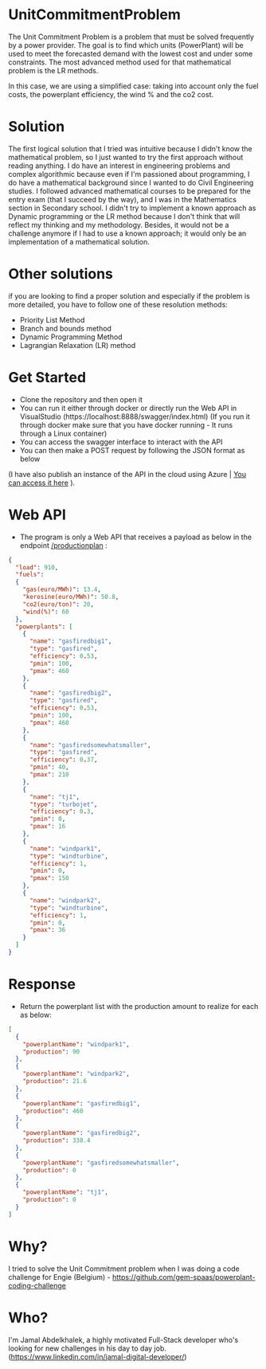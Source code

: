 # UnitCommitmentProblem

The Unit Commitment Problem is a problem that must be solved frequently by a power provider. The goal is to find which units (PowerPlant) will be used to meet the forecasted demand with the lowest cost and under some constraints. The most advanced method used for that mathematical problem is the LR methods. 

In this case, we are using a simplified case: taking into account only the fuel costs, the powerplant efficiency, the wind % and the co2 cost.

# Solution

The first logical solution that I tried was intuitive because I didn't know the mathematical problem, so I just wanted to try the first approach without reading anything.
I do have an interest in engineering problems and complex algorithmic because even if I'm passioned about programming, I do have a mathematical background since I wanted to do Civil Engineering studies.
I followed advanced mathematical courses to be prepared for the entry exam (that I succeed by the way), and I was in the Mathematics section in Secondary school.
I didn't try to implement a known approach as Dynamic programming or the LR method because I don't think that will reflect my thinking and my methodology.
Besides, it would not be a challenge anymore if I had to use a known approach; it would only be an implementation of a mathematical solution.

# Other solutions
if you are looking to find a proper solution and especially if the problem is more detailed, you have to follow one of these resolution methods:
- Priority List Method
- Branch and bounds method
- Dynamic Programming Method
- Lagrangian Relaxation (LR) method


# Get Started
- Clone the repository and then open it
- You can run it either through docker or directly run the Web API in VisualStudio (https://localhost:8888/swagger/index.html)
(If you run it through docker make sure that you have docker running - It runs through a Linux container)
- You can access the swagger interface to interact with the API
- You can then make a POST request by following the JSON format as below

(I have also publish an instance of the API in the cloud using Azure | [You can access it here](https://gem-spaas-powerplant-coding-challenge.azurewebsites.net/swagger/index.html) ).

# Web API

- The program is only a Web API that receives a payload as below in the endpoint [/productionplan](https://gem-spaas-powerplant-coding-challenge.azurewebsites.net/swagger/index.html) :
```json
{
  "load": 910,
  "fuels":
  {
    "gas(euro/MWh)": 13.4,
    "kerosine(euro/MWh)": 50.8,
    "co2(euro/ton)": 20,
    "wind(%)": 60
  },
  "powerplants": [
    {
      "name": "gasfiredbig1",
      "type": "gasfired",
      "efficiency": 0.53,
      "pmin": 100,
      "pmax": 460
    },
    {
      "name": "gasfiredbig2",
      "type": "gasfired",
      "efficiency": 0.53,
      "pmin": 100,
      "pmax": 460
    },
    {
      "name": "gasfiredsomewhatsmaller",
      "type": "gasfired",
      "efficiency": 0.37,
      "pmin": 40,
      "pmax": 210
    },
    {
      "name": "tj1",
      "type": "turbojet",
      "efficiency": 0.3,
      "pmin": 0,
      "pmax": 16
    },
    {
      "name": "windpark1",
      "type": "windturbine",
      "efficiency": 1,
      "pmin": 0,
      "pmax": 150
    },
    {
      "name": "windpark2",
      "type": "windturbine",
      "efficiency": 1,
      "pmin": 0,
      "pmax": 36
    }
  ]
}
```
# Response
- Return the powerplant list with the production amount to realize for each as below:
```json
[
  {
    "powerplantName": "windpark1",
    "production": 90
  },
  {
    "powerplantName": "windpark2",
    "production": 21.6
  },
  {
    "powerplantName": "gasfiredbig1",
    "production": 460
  },
  {
    "powerplantName": "gasfiredbig2",
    "production": 338.4
  },
  {
    "powerplantName": "gasfiredsomewhatsmaller",
    "production": 0
  },
  {
    "powerplantName": "tj1",
    "production": 0
  }
]
```
# Why?
I tried to solve the Unit Commitment problem when I was doing a code challenge for Engie (Belgium) - https://github.com/gem-spaas/powerplant-coding-challenge

# Who?
I'm Jamal Abdelkhalek, a highly motivated Full-Stack developer who's looking for new challenges in his day to day job. (https://www.linkedin.com/in/jamal-digital-developer/)

